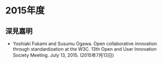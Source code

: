 # 2015年度
## 深見嘉明
- Yoshiaki Fukami and Susumu Ogawa. Open collaborative innovation through standardization at the W3C. 13th Open and User Innovation Society Meeting. July 13, 2015. (2015年7月13日)
